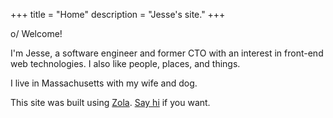 +++
title = "Home"
description = "Jesse's site."
+++

o/ Welcome!

I'm Jesse, a software engineer and former CTO with an interest in front-end web technologies. I also like people, places, and things.

I live in Massachusetts with my wife and dog.

This site was built using [Zola](https://www.getzola.org/). [Say hi](@/contact.md) if you want.
